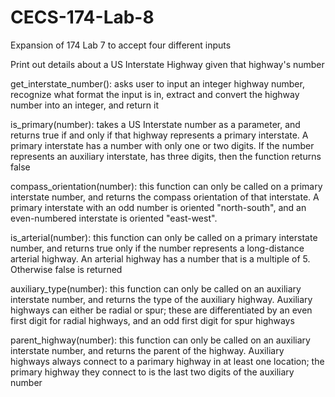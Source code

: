 # CECS-174-Lab-8
Expansion of 174 Lab 7 to accept four different inputs

Print out details about a US Interstate Highway given that highway's number

get_interstate_number(): asks user to input an integer highway number, recognize what format the input is in, extract and 
convert the highway number into an integer, and return it

is_primary(number): takes a US Interstate number as a parameter, and returns true if and only if that highway represents a 
primary interstate. A primary interstate has a number with only one or two digits. If the number represents an auxiliary 
interstate, has three digits, then the function returns false

compass_orientation(number): this function can only be called on a primary interstate number, and returns the compass 
orientation of that interstate. A primary interstate with an odd number is oriented "north-south", and an even-numbered 
interstate is oriented "east-west".

is_arterial(number): this function can only be called on a primary interstate number, and returns true only if the number 
represents a long-distance arterial highway. An arterial highway has a number that is a multiple of 5. Otherwise false is 
returned

auxiliary_type(number): this function can only be called on an auxiliary interstate number, and returns the type of the 
auxiliary highway. Auxiliary highways can either be radial or spur; these are differentiated by an even first digit for radial 
highways, and an odd first digit for spur highways

parent_highway(number): this function can only be called on an auxiliary interstate number, and returns the parent of the 
highway. Auxiliary highways always connect to a parimary highway in at least one location; the primary highway they connect to 
is the last two digits of the auxiliary number
